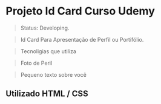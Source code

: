 <h1>Projeto Id Card Curso Udemy</h1>

> Status: Developing.

> Id Card Para Apresentação de Perfil ou Portifólio.

> Tecnoligias que utiliza

> Foto de Peril

> Pequeno texto sobre você 

<h2>Utilizado HTML / CSS </h2>
